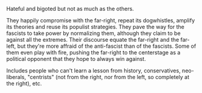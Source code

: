Hateful and bigoted but not as much as the others.

They happily compromise with the far-right, repeat its dogwhistles, amplify its theories and reuse its populist strategies. They pave the way for the fascists to take power by normalizing them, although they claim to be against all the extremes. Their discourse equate the far-right and the far-left, but they're more affraid of the anti-fascist than of the fascists. Some of them even play with fire, pushing the far-right to the centerstage as a political opponent that they hope to always win against.

Includes people who can't learn a lesson from history, conservatives, neo-liberals, "centrists" (not from the right, nor from the left, so completely at the right), etc.